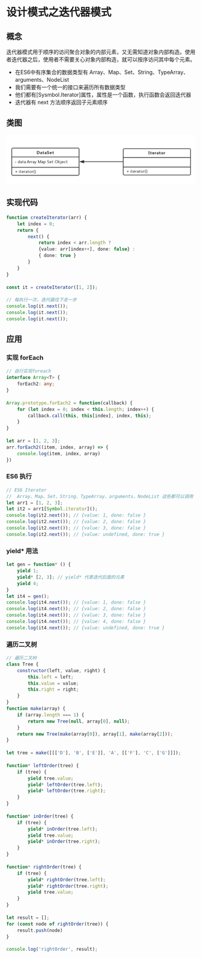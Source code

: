 # 设计模式之迭代器模式

## 概念

迭代器模式用于顺序的访问聚合对象的内部元素，又无需知道对象内部构造。使用者迭代器之后，使用者不需要关心对象内部构造，就可以按序访问其中每个元素。

- 在ES6中有序集合的数据类型有 Array、Map、Set、String、TypeArray、arguments、NodeList
- 我们需要有一个统一的接口来遍历所有数据类型
- 他们都有[Sysmbol.Iterator]属性，属性是一个函数，执行函数会返回迭代器
- 迭代器有 next 方法顺序返回子元素顺序

## 类图

![image](/image/design/iterator.png)

## 实现代码

``` typescript
function createIterator(arr) {
    let index = 0;
    return {
        next() {
            return index < arr.length ?
            {value: arr[index++], done: false} :
            { done: true }
        }
    }
}

const it = createIterator([1, 2]);

// 每执行一次，迭代器往下走一步
console.log(it.next());
console.log(it.next());
console.log(it.next());
```

## 应用

### 实现 forEach

``` typescript
// 自行实现foreach
interface Array<T> {
    forEach2: any;
}

Array.prototype.forEach2 = function(callback) {
    for (let index = 0; index < this.length; index++) {
        callback.call(this, this[index], index, this);
    }
}

let arr = [1, 2, 3];
arr.forEach2((item, index, array) => {
    console.log(item, index, array)
})
```

### ES6 执行

``` typescript
// ES6 Iterator
//  Array、Map、Set、String、TypeArray、arguments、NodeList 这些都可以调用  Iterator
let arr1 = [1, 2, 3];
let it2 = arr1[Symbol.iterator]();
console.log(it2.next()); // {value: 1, done: false }
console.log(it2.next()); // {value: 2, done: false }
console.log(it2.next()); // {value: 3, done: false }
console.log(it2.next()); // {value: undefined, done: true }
```

### yield* 用法

``` typescript
let gen = function* () {
    yield 1;
    yield* [2, 3]; // yield* 代表迭代后面的元素
    yield 4;
}
let it4 = gen();
console.log(it4.next()); // {value: 1, done: false }
console.log(it4.next()); // {value: 2, done: false }
console.log(it4.next()); // {value: 3, done: false }
console.log(it4.next()); // {value: 4, done: false }
console.log(it4.next()); // {value: undefined, done: true }
```

### 遍历二叉树

``` javascript
// 遍历二叉树
class Tree {
    constructor(left, value, right) {
        this.left = left;
        this.value = value;
        this.right = right;
    }
}
function make(array) {
    if (array.length === 1) {
        return new Tree(null, array[0], null);
    }
    return new Tree(make(array[0]), array[1], make(array[2]));
}

let tree = make([[['D'], 'B', ['E']], 'A', [['F'], 'C', ['G']]]);

function* leftOrder(tree) {
    if (tree) {
        yield tree.value;
        yield* leftOrder(tree.left);
        yield* leftOrder(tree.right);
    }
}

function* inOrder(tree) {
    if (tree) {
        yield* inOrder(tree.left);
        yield tree.value;
        yield* inOrder(tree.right);
    }
}

function* rightOrder(tree) {
    if (tree) {
        yield* rightOrder(tree.left);
        yield* rightOrder(tree.right);
        yield tree.value;
    }
}

let result = [];
for (const node of rightOrder(tree)) {
    result.push(node)
}

console.log('rightOrder', result);
```

